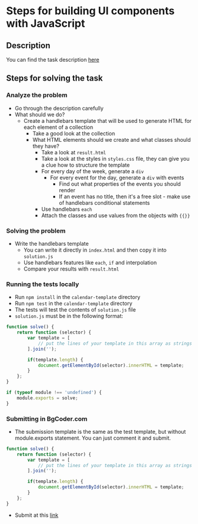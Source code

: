 # Steps for building UI components with JavaScript

## Description

You can find the task description [here](./task/README.md)

## Steps for solving the task

### Analyze the problem
- Go through the description carefully
- What should we do?
    - Create a handlebars template that will be used to generate HTML for each element of a collection
        - Take a good look at the collection
        - What HTML elements should we create and what classes should they have?
            - Take a look at `result.html`
            - Take a look at the styles in `styles.css` file, they can give you a clue how to structure the template
            - For every day of the week, generate a `div`
                - For every event for the day, generate a `div` with events
                    - Find out what properties of the events you should render
                    - If an event has no title, then it's a free slot - make use of handlebars conditional statements
            - Use handlebars `each`
            - Attach the classes and use values from the objects with `{{}}`

### Solving the problem
- Write the handlebars template
    - You can write it directly in `index.html` and then copy it into `solution.js`
    - Use handlebars features like `each`, `if` and interpolation
    - Compare your results with `result.html`

### Running the tests locally
- Run `npm install` in the `calendar-template` directory
- Run `npm test` in the `calendar-template` directory
- The tests will test the contents of `solution.js` file
- `solution.js` must be in the following format:

```js
function solve() {
    return function (selector) {
        var template = [
            // put the lines of your template in this array as strings
        ].join('');

        if(template.length) {
            document.getElementById(selector).innerHTML = template;
        }
    };
}

if (typeof module !== 'undefined') {
    module.exports = solve;
}
```

### Submitting in BgCoder.com
- The submission template is the same as the test template, but without module.exports statement. You can just comment it and submit.

```js
function solve() {
    return function (selector) {
        var template = [
            // put the lines of your template in this array as strings
        ].join('');

        if(template.length) {
            document.getElementById(selector).innerHTML = template;
        }
    };
}
```
- Submit at this <a href="http://bgcoder.com/Contests/Practice/Index/263#2" target="_blank">link</a>